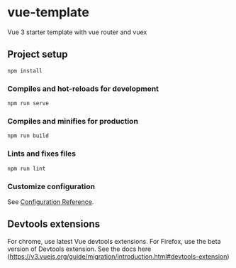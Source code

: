 # vue-template
Vue 3 starter template with vue router and vuex

## Project setup
```
npm install
```

### Compiles and hot-reloads for development
```
npm run serve
```

### Compiles and minifies for production
```
npm run build
```

### Lints and fixes files
```
npm run lint
```

### Customize configuration
See [Configuration Reference](https://cli.vuejs.org/config/).

## Devtools extensions
For chrome, use latest Vue devtools extensions. For Firefox, use the beta version of Devtools extension. See the docs here (https://v3.vuejs.org/guide/migration/introduction.html#devtools-extension)
